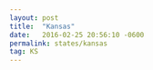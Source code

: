 ```yaml
---
layout: post
title:  "Kansas"
date:   2016-02-25 20:56:10 -0600
permalink: states/kansas
tag: KS
---
```

